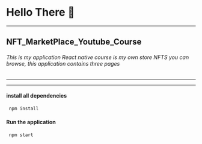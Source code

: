 # Hello There 🤗

---

## NFT_MarketPlace_Youtube_Course

###### This is my application React native course is my own store NFTS you can browse, this application contains three pages

---

<!-- **Watch It** : [Youtube_Vidoes](https://youtu.be/vdYrOB2dSyE) -->

---

#### install all dependencies

```js
 npm install
```

#### Run the application

```js
 npm start
```
